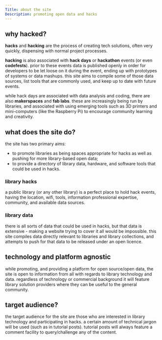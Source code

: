 ```yaml
---
Title: about the site
Description: promoting open data and hacks
---
```


## why **hacked**?
**hacks** and **hacking** are the process of creating tech solutions, often very quickly, dispensing with normal project processes.

**hacking** is also associated with **hack days** or **hackathon** events (or even **codefests**).  prior to these events data is published openly in order for developers to be let loose on it during the event, ending up with prototypes of systems or data mashups.  this site aims to compile some of those data sources, list tools that are commonly used, and keep up to date with future events.

while hack days are associated with data analysis and coding, there are also **makerspaces** and **fab labs**.  these are increasingly being run by libraries, and associated with using emerging tools such as 3D printers and mini-computers (like the Raspberry Pi) to encourage community learning and creativity.

## what does the site do?
the site has two primary aims: 

- to promote libraries as being spaces appropriate for hacks as well as pushing for more library-based open data;
- to provide a directory of library data, hardware, and software tools that could be used in hacks.

### library hacks
a public library (or any other library) is a perfect place to hold hack events, having the location, wifi, tools, information professional expertise, community, and available data sources. 

### library data
there is all sorts of data that could be used in hacks, but that data is extensive - making a website trying to cover it all would be impossible. this site compiles data directly relevant to libraries and library collections, and attempts to push for that data to be released under an open licence.

## technology and platform agnostic
while promoting, and providing a platform for open source/open data, the site is open to information from all with regards to library technology and data.  regardless of technology or commercial background it will feature library solution providers where they can be useful to the general community.

## target audience?
the target audience for the site are those who are interested in library technology and participating in hacks.  a certain amount of technical jargon will be used (such as in tutorial posts).  tutorial posts will always feature a comment facility to query/challenge any of the content.